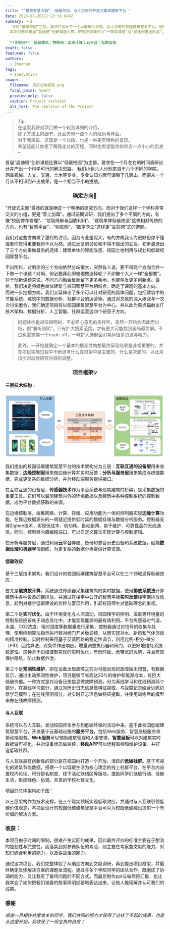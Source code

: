 ```yaml
---
title: "“建筑智慧大脑”——低碳导向、与人协同的开放式集成建筑平台 "
date: 2023-03-26T11:22:39.648Z
summary: >-2
   针对“低碳校园”主题，本项目设计了一个以低碳为导向、与人协同的校园建筑智慧平台。通过互联互通的设备层、边缘的控制层、以及应用、分析与服务层这三层技术架构，平台可以在三个方面实现低碳效应，第一个是对建筑做碳排放计算，并通过在楼宇中公开的智慧平板实时反馈楼宇碳排放信息；第二个是对设施做实时优化，通过平台传感器、控制器以及执行器和阀门的协同工作，实现对水、新风和气体流动的精准控制；第三个是预测性维护，在设备出现故障之前对可能出现的故障做出预警，减少维护带来的能源耗损。平台可以基于云基础设施来设计开发移动端APP，搭建一个以低碳生活为核心理念的线上社群，在平台内设置校内论坛、积分排名制度、线下活动联络区等模块，激励同学们的低碳行动、低碳生活，形成绿色、协调、共享的学校社群文化。
  本项目参加首届”启迪班“创新课题大赛，研究成果被评为“一等奖课题”与”最佳创意团队奖“。  我在小组中担任组长，承当小组管理的职责，并负责项目中IT与AI方向的研究。

  **关键词**：低碳建筑；物联网；边缘计算；云平台；社群运营
draft: false
featured: false
authors:
  - Zhuohan
tags:
  - Innovation
image:
  filename: 项目总体框架.png
  focal_point: Smart
  preview_only: false
  caption: Project skeleton
  alt_text: The skeleton of the Project
---
```

> Tip: \
> 在这里我将对项目做一个较为详细的介绍，\
> 除了方法上的细节，还会夹带一些个人的经历与体会。\
> 对于我来说，这既是一个总结，也是一种更有特色的呈现。\
> 希望这能让你更了解我走过的历程，同时也希望能给你带去一点小小的启发~

首届“启迪班”创新课题比赛以“低碳校园”为主题，要求在一个月左右的时间调研设计并产出一个科学可行的解决思路。
我们小组六人分别来自于六个不同的学院，涵盖机械、人文、交通、土木等专业，专业认知方面可谓隔了几层山。而要从一个月从不相识到产出成果，是一个相当不小的挑战。

<h3 style="text-align:center;">确定方向🧭</h3>
“开放式主题”最难的就是确定一个明确的研究方向，而对于我们这样一个学科非常交叉的小组，更是“雪上加霜”。通过前期调研，我们提出了多个不同的方向，有像“校园停车管理”、“垃圾降解与回收利用”、“建筑单体低碳改造”这样相对传统的方向，也有“智慧平台”、“物联网”、“数字孪生”这样更“互联网”式的选题。

我们对这些方向做了激烈的讨论。因为专业差距大，有的方向我认为很好但你不懂或者你觉得重要我却不以为然。通过反复的讨论和不得不做出的妥协，初步遴选出了三个方向来做最后的选择：建筑单体的智能改造、校园土地利用与规划和低碳校园智慧平台。

不出所料，对剩余的三个方向依然分歧很大，突然有人说，要不将两个方向合并一下做一个课题？对啊，何必要非此即彼地做选择呢？不如像个大人一样“全都要”。对于创新课题来说，不同方向融合反而留下更多余地，也能萌发更多创新点。最终，我们决定将绿色单体建筑与校园智慧平台相结合，确定了课题的基本方向。
而进一步挖掘方向，我们又延伸出了多个可以针对研究的具体问题，包括建筑中的节能系统、建筑中的数据分析、社群平台的运营等。通过对文献的深入研究与一次次讨论磨合，我们确定项目将以校园建筑智慧平台为中心，并以此为原点辐射出IT技术架构、数据分析、人工智能、社群运营这四个研究子方向。

> 问题往往是越辩越明的。不必担心意见的多样性，虽然一开始会因此而纠结，但“兼听则明”，只有扩大搜索范围，才有更大可能找到全局最优解。不过也需掌握一个trade-off，一味扩大选题会消耗掉很多资源与精力。
>
> 此外，一开始就确定一个基本的框架并构想最终呈现结果是非常重要的。并在项目实施过程中不断思考什么在框架中是主要的、什么是次要的，以此来指引对后续研究内容的调整。

<h3 style="text-align:center;">项目框架💡</h3>

#### 三层技术结构：

![项目总体框架](项目总体框架.png "项目总体框架")

我们提出的校园低碳建筑智慧平台的技术架构分为三层：**互联互通的设备层**用来收集数据；**边缘控制层**用来做边缘计算并实时反馈；**分析与服务层**用来集成与统摄数据，完成更复杂的数据分析，并为移动端服务提供接口。

在互联互通的设备层，**传感器技术**作为平台系统与现实建筑的桥梁，是采集数据的重要工具。它们可以监测建筑内外的环境数据以及建筑中各种控制系统的控制数据，成为平台数据获取的来源。

在边缘控制层，由集网络、计算、存储、应用功能为一体的控制器实现**边缘计算**功能，在靠近数据源头的一侧就近提供低时延的数据存储与数据分析服务。控制器支持Zigbee技术，实现低成本、低功耗、自动组网、易于维护、可靠性高的无线通信。同时，控制器内置编程端口，可以自定义算法实现计算与控制逻辑。

在分析与服务层，通过利用**云平台**存储、备份和整合历史设备和系统数据，赋能**数据处理**和**机器学习**训练，为更复杂的数据分析提供计算资源。

#### 低碳效应

基于三层技术架构，我们设计的校园低碳建筑智慧平台可以在三个领域发挥低碳效应：

首先是**碳排放计算**，系统通过传感器采集建筑内的实时数据，使用**排放系数法**计算建筑中各种设备的碳排放，并通过在楼宇中公开的智慧平板**实时反馈**楼宇碳排放信息，起到对楼宇低碳建设的监控与警示作用，引起校园师生对低碳理念的重视。

第二个是**实时优化**，由于环境变化与人流流动，校园楼宇的照明、温度等环境量的控制系统应该处于动态变化中，才能实现能源的最有效利用。平台传感器对气温、水温、CO2浓度、相对湿度等数据量进行采集，控制器通过对信号的收集与处理，使用控制算法指示执行器对阀门开关做调控，从而实现对水、新风和气体流动的精准控制。实时控制采用基于反馈回路的稳定性调节，利用比例-积分-微分（PID）回路算法，对条件作出响应，增量调整执行器和阀门，以更好地维持系统稳定性。这种基于边控控制实现的实时优化，有低时延、低带宽的优势，并且有效保护隐私，防止数据外泄。

第三个是**预测性维护**，即在设备出现故障之前对可能出现的故障做出预警，有数据显示，通过主动预测性维护，项目能够节省高达20%的维护和能源成本，有巨大低碳价值。一种方式是对设备日志信息做故障预测，分为离线学习和在线预测两个部分，在离线学习部分，通过对历史日志信息做特征提取，与故障记录结合训练机器学习模型；在在线预测部分，对实时日志信息做特征提取，并使用训练后的模型来做在线故障预测。

#### 与人互联

系统可以与人互联，发动校园师生参与到低碳环保的活动中来。基于此校园低碳建筑智慧平台，开发基于云基础设施的**服务平台**，包括Web服务、智慧展板服务和移动端服务。**Web服务**可以辅助建筑管理和人事安排，**智慧展板**可以对建筑实时数据做可视化，并对设备状态做监控，**移动APP**可以远程监控和维护设备，并打造低碳社群。

与人互联最有创新性的部分是在校园内打造一个开放、活跃的**低碳社群**。基于可视化的建筑节能数据，搭建一个以低碳生活为核心理念的线上社群平台，在平台内设置校内论坛、积分排名制度、线下活动联络区等版块，激励同学们低碳行动、低碳生活，形成绿色、协调、共享的学校社群文化。

项目的总体架构如下图：

以三层架构作为技术支撑，在三个现实领域实现低碳效应，并通过与人互联引领低碳价值观念，本项目设计的校园低碳建筑智慧平台可以为校园低碳建设提供一个有价值的解决方案。

### 收获：

本项目由于时间的限制，很难产生实际的成果，因此最终评价的标准主要在于想法的独创性与完整性，而落实到对参赛队伍的考验，则主要在考察查文献的能力、对知识综合利用的能力，以及讲故事的能力。

通过这次项目，我们完整体验了从确定方向到文献调研，再到提出项目框架，并最终确定具体解决方案的课题全流程。通过与多个学院同学的团队合作，既磨炼了协调的能力，又让我有了看待问题的不同方式。而最后制作ppt与做项目汇报，也让我学会了如何把我们准备的故事简明扼要地表达出来，让他人能理解并认可我们的成果。

### 感谢

*感谢一月相伴共度难关的同学，我们共同的努力才获得了这样了不起的成果，也是从这里开始，我收获了一份宝贵的自信！*